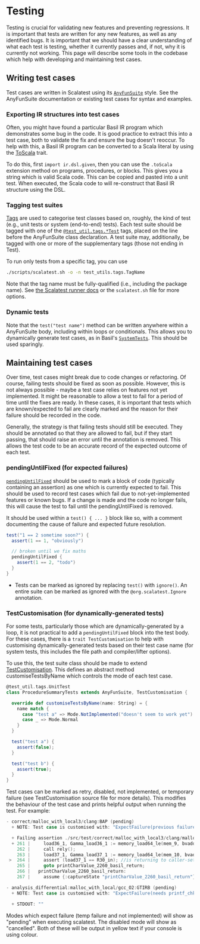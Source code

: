 Testing
=======

Testing is crucial for validating new features and preventing regressions.
It is important that tests are written for any new features, as well as any
identified bugs.
It is important that we should have a clear understanding of what each test
is testing, whether it currently passes and, if not, why it is currently
not working.
This page will describe some tools in the codebase which help with developing
and maintaining test cases.

Writing test cases
------------------
Test cases are written in Scalatest using its
[`AnyFunSuite`](https://www.scalatest.org/scaladoc/3.1.2/org/scalatest/funsuite/AnyFunSuite.html) style.
See the AnyFunSuite documentation or existing test cases for syntax and examples.

### Exporting IR structures into test cases

Often, you might have found a particular Basil IR program which demonstrates some bug in the code.
It is good practice to extract this into a test case, both to validate the fix and ensure the bug doesn't reoccur.
To help with this, a Basil IR program can be converted to
a Scala literal by using the [ToScala](https://github.com/UQ-PAC/BASIL/blob/main/src/main/scala/ir/dsl/ToScala.scala)
trait.

To do this, first `import ir.dsl.given`, then you can use the `.toScala` extension method on programs, procedures, or blocks.
This gives you a string which is valid Scala code.
This can be copied and pasted into a unit test.
When executed, the Scala code to will re-construct that Basil IR structure using the DSL.

### Tagging test suites

[Tags](https://www.scalatest.org/scaladoc/3.2.1/org/scalatest/Tag.html)
are used to categorise test classes based on, roughly, the kind of test (e.g., unit tests or system (end-to-end) tests).
Each test suite should be tagged with one of the
[`@test_util.tags.*Test`](https://github.com/UQ-PAC/BASIL/tree/main/src/test/scala/test_util/tags) tags,
placed on the line before the AnyFunSuite class declaration.
A test suite may, additionally, be tagged with one or more of the supplementary tags (those not ending in Test).

To run only tests from a specific tag, you can use
```bash
./scripts/scalatest.sh -o -n test_utils.tags.TagName
```
Note that the tag name must be fully-qualified (i.e., including the package name).
See [the Scalatest runner docs](https://www.scalatest.org/user_guide/using_the_runner) or the `scalatest.sh` file
for more options.

### Dynamic tests

Note that the `test("test name")` method can be written anywhere within a AnyFunSuite body, including
within loops or conditionals.
This allows you to dynamically generate test cases, as in
Basil's [`SystemTests`](/src/test/scala/SystemTests.scala).
This should be used sparingly.


Maintaining test cases
----------------------
Over time, test cases might break due to code changes or refactoring.
Of course, failing tests should be fixed as soon as possible.
However, this is not always possible - maybe a test case relies on features not yet implemented.
It might be reasonable to allow a test to fail for a period of time until the fixes are ready.
In these cases, it is important that tests which are known/expected to fail are clearly marked
and the reason for their failure should be recorded in the code.

Generally, the strategy is that failing tests should still be executed.
They should be annotated so that they are allowed to fail, but if they start passing,
that should raise an error until the annotation is removed.
This allows the test code to be an accurate record of the expected outcome of each test.


### pendingUntilFixed (for expected failures)

[`pendingUntilFixed`](https://www.scalatest.org/scaladoc/3.2.3/org/scalatest/Assertions.html#pendingUntilFixed(f:=%3EUnit)(implicitpos:org.scalactic.source.Position):org.scalatest.Assertionwithorg.scalatest.PendingStatement) should be used to mark a block of code (typically containing an assertion) as one which is currently expected to fail. This should be used to record test cases which fail due to not-yet-implemented features or known bugs. If a change is made and the code no longer fails, this will cause the test to fail until the pendingUntilFixed is removed.

It should be used within a `test() { ... }` block like so, with a comment documenting the cause of failure and expected future resolution.
```scala
test("1 == 2 sometime soon?") {
  assert(1 == 1, "obviously")

  // broken until we fix maths
  pendingUntilFixed {
    assert(1 == 2, "todo")
  }
}
```

- Tests can be marked as ignored by replacing `test()` with `ignore()`. An entire suite can be marked as ignored with the `@org.scalatest.Ignore` annotation.

### TestCustomisation (for dynamically-generated tests)

For some tests, particularly those which are dynamically-generated by a loop, it is not practical to add a `pendingUntilFixed` block
into the test body.
For these cases, there is a `trait TestCustomisation` to help with customising dynamically-generated tests
based on their test case name (for system tests, this includes the file path and compiler/lifter options).

To use this, the test suite class should be made to extend [TestCustomisation](/src/test/scala/test_util/TestCustomisation.scala).
This defines an abstract method customiseTestsByName which controls the mode of each test case.
```scala
@test_util.tags.UnitTest
class ProcedureSummaryTests extends AnyFunSuite, TestCustomisation {

  override def customiseTestsByName(name: String) = {
    name match {
      case "test a" => Mode.NotImplemented("doesn't seem to work yet")
      case _ => Mode.Normal
    }
  }

  test("test a") {
    assert(false);
  }

  test("test b") {
    assert(true);
  }
}
```
Test cases can be marked as retry, disabled, not implemented, or temporary failure
(see TestCustomisation source file for more details).
This modifies the behaviour of the test case and prints helpful output when running the test. For example:
```c
- correct/malloc_with_local3/clang:BAP (pending)
  + NOTE: Test case is customised with: "ExpectFailure(previous failure was: Expected verification success, but got failure. Failing assertion is: assert (load37_1 == R30_in))"

  + Failing assertion ./src/test/correct/malloc_with_local3/clang/malloc_with_local3_bap.bpl:264
  + 261 |     load36_1, Gamma_load36_1 := memory_load64_le(mem_9, bvadd64(R31_in, 18446744073709551600bv64)), (gamma_load64(Gamma_mem_9, bvadd64(R31_in, 18446744073709551600bv64)) || L(bvadd64(R31_in, 18446744073709551600bv64)));
    262 |     call rely();
    263 |     load37_1, Gamma_load37_1 := memory_load64_le(mem_10, bvadd64(R31_in, 18446744073709551608bv64)), (gamma_load64(Gamma_mem_10, bvadd64(R31_in, 18446744073709551608bv64)) || L(bvadd64(R31_in, 18446744073709551608bv64)));
 >  264 |     assert (load37_1 == R30_in); //is returning to caller-set R30
    265 |     goto printCharValue_2260_basil_return;
    266 |   printCharValue_2260_basil_return:
    267 |     assume {:captureState "printCharValue_2260_basil_return"} true;
```

```c
- analysis_differential:malloc_with_local/gcc_O2:GTIRB (pending)
  + NOTE: Test case is customised with: "ExpectFailure(needs printf_chk)"

  + STDOUT: ""
```

Modes which expect failure (temp failure and not implemented) will show as "pending" when
executing scalatest.
The disabled mode will show as "cancelled".
Both of these will be output in yellow text if your console is using colour.

